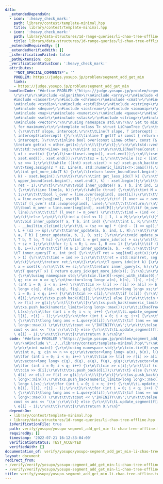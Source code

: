 ```yaml
---
data:
  _extendedDependsOn:
  - icon: ':heavy_check_mark:'
    path: library/contest/template-minimal.hpp
    title: library/contest/template-minimal.hpp
  - icon: ':heavy_check_mark:'
    path: library/data-structures/1d-range-queries/li-chao-tree-offline.hpp
    title: library/data-structures/1d-range-queries/li-chao-tree-offline.hpp
  _extendedRequiredBy: []
  _extendedVerifiedWith: []
  _isVerificationFailed: false
  _pathExtension: cpp
  _verificationStatusIcon: ':heavy_check_mark:'
  attributes:
    '*NOT_SPECIAL_COMMENTS*': ''
    PROBLEM: https://judge.yosupo.jp/problem/segment_add_get_min
    links:
    - https://judge.yosupo.jp/problem/segment_add_get_min
  bundledCode: "#define PROBLEM \"https://judge.yosupo.jp/problem/segment_add_get_min\"\
    \r\n\r\n\r\n#include <algorithm>\r\n#include <array>\r\n#include <bitset>\r\n\
    #include <cassert>\r\n#include <chrono>\r\n#include <cmath>\r\n#include <complex>\r\
    \n#include <cstdio>\r\n#include <cstdlib>\r\n#include <cstring>\r\n#include <ctime>\r\
    \n#include <deque>\r\n#include <iostream>\r\n#include <iomanip>\r\n#include <list>\r\
    \n#include <map>\r\n#include <numeric>\r\n#include <queue>\r\n#include <random>\r\
    \n#include <set>\r\n#include <stack>\r\n#include <string>\r\n#include <unordered_map>\r\
    \n#include <vector>\r\n\r\nusing namespace std;\n\r\n// Set to minimums, negate\
    \ for maximums\r\n\r\ntemplate <class T> struct LiChaoTree {\r\n\tstruct Line\
    \ {\r\n\t\tT slope, intercept;\r\n\t\tLine(T slope, T intercept) : slope(slope),\
    \ intercept(intercept) {}\r\n\t\tinline T get(T x) const { return slope * x +\
    \ intercept; }\r\n\t\tinline bool over(const Line& other, const T& x) {\r\n\t\t\
    \treturn get(x) < other.get(x);\r\n\t\t}\r\n\t};\r\n\r\n\tstd::vector<T> xset;\r\
    \n\tstd::vector<Line> seg;\r\n\tint sz;\r\n\r\n\tLiChaoTree(const std::vector<T>&\
    \ x) : xset(x) {\r\n\t\tsort(xset.begin(), xset.end());\r\n\t\txset.erase(unique(xset.begin(),\
    \ xset.end()), xset.end());\r\n\t\tsz = 1;\r\n\t\twhile (sz < (int) xset.size())\
    \ sz <<= 1;\r\n\t\twhile ((int) xset.size() < sz) xset.push_back(xset.back());\r\
    \n\t\tseg.assign(2 * sz, Line(0, std::numeric_limits<T>::max()));\r\n\t}\r\n\r\
    \n\tint get_more_idx(T k) {\r\n\t\treturn lower_bound(xset.begin(), xset.end(),\
    \ k) - xset.begin();\r\n\t}\r\n\r\n\tint get_less_idx(T k) {\r\n\t\tint ret =\
    \ upper_bound(xset.begin(), xset.end(), k) - xset.begin();\r\n\t\treturn std::max(0,\
    \ ret - 1);\r\n\t}\r\n\r\n\tvoid inner_update(T a, T b, int ind, int L, int R)\
    \ {\r\n\t\tLine line(a, b);\r\n\t\twhile (true) {\r\n\t\t\tint M = (L + R) >>\
    \ 1;\r\n\t\t\tbool l_over = line.over(seg[ind], xset[L]);\r\n\t\t\tbool r_over\
    \ = line.over(seg[ind], xset[R - 1]);\r\n\t\t\tif (l_over == r_over) {\r\n\t\t\
    \t\tif (l_over) std::swap(seg[ind], line);\r\n\t\t\t\treturn;\r\n\t\t\t}\r\n\t\
    \t\tbool m_over = line.over(seg[ind], xset[M]);\r\n\t\t\tif (m_over) std::swap(seg[ind],\
    \ line);\r\n\t\t\tif (l_over != m_over) \r\n\t\t\t\tind = (ind << 1), R = M;\r\
    \n\t\t\telse \r\n\t\t\t\tind = (ind << 1) | 1, L = M;\r\n\r\n\t\t}\r\n\t}\r\n\r\
    \n\tvoid inner_update(T a, T b, int ind) {\r\n\t\tint L, R;\r\n\t\tint up = 31\
    \ - __builtin_clz(ind);\r\n\t\tL = (sz >> up) * (ind - (1 << up));\r\n\t\tR =\
    \ L + (sz >> up);\r\n\t\tinner_update(a, b, ind, L, R);\r\n\t}\r\n\r\n\tvoid update(T\
    \ a, T b) { inner_update(a, b, 1, 0, sz); }\r\n\r\n\tvoid update_segment(T a,\
    \ T b, T lo, T hi) {\r\n\t\tint L = get_more_idx(lo) + sz;\r\n\t\tint R = get_less_idx(hi)\
    \ + sz + 1;\r\n\t\tfor (; L < R; L >>= 1, R >>= 1) {\r\n\t\t\tif (L & 1) inner_update(a,\
    \ b, L++);\r\n\t\t\tif (R & 1) inner_update(a, b, --R);\r\n\t\t}\r\n\t}\r\n\r\n\
    \tT inner_query(T x, int ind) {\r\n\t\tT ret = seg[ind].get(x);\r\n\t\twhile (ind\
    \ > 1) {\r\n\t\t\tind = ind >> 1;\r\n\t\t\tret = std::min(ret, seg[ind].get(x));\r\
    \n\t\t}\r\n\t\treturn ret;\r\n\t}\r\n\r\n\tT query_idx(int k) {\r\n\t\tconst T\
    \ x = xset[k];\r\n\t\tk += sz;\r\n\t\treturn inner_query(x, k);\r\n\t}\r\n\t\r\
    \n\tT query(T x) { return query_idx(get_more_idx(x)); }\r\n};\n\r\nint main()\
    \ {\r\n\tusing namespace std;\r\n\tcin.tie(0)->sync_with_stdio(0);\r\n\tint n,\
    \ q; cin >> n >> q;\r\n\tvector<long long> a(n), b(n), l(n), r(n);\t\r\n\tfor\
    \ (int i = 0; i < n; i++) \r\n\t\tcin >> l[i] >> r[i] >> a[i] >> b[i];\r\n\tvector<long\
    \ long> c(q), d(q), e(q), f(q), g(q);\r\n\tvector<long long> xs;\r\n\tfor (int\
    \ i = 0; i < q; i++) {\r\n\t\tcin >> c[i];\r\n\t\tif (c[i]) {\r\n\t\t\tcin >>\
    \ d[i];\r\n\t\t\txs.push_back(d[i]);\r\n\t\t} else {\r\n\t\t\tcin >> d[i] >> e[i]\
    \ >> f[i] >> g[i];\r\n\t\t}\r\n\t}\r\n\txs.push_back(numeric_limits<long long>::min());\r\
    \n\txs.push_back(numeric_limits<long long>::max());\r\n\tLiChaoTree<long long>\
    \ L(xs);\r\n\tfor (int i = 0; i < n; i++) {\r\n\t\tL.update_segment(a[i], b[i],\
    \ l[i], r[i] - 1);\r\n\t}\r\n\tfor (int i = 0; i < q; i++) {\r\n\t\tif (c[i])\
    \ {\r\n\t\t\tlong long ans = L.query(d[i]);\r\n\t\t\tif (ans == numeric_limits<long\
    \ long>::max()) \r\n\t\t\t\tcout << \"INFINITY\\n\";\r\n\t\t\telse \r\n\t\t\t\t\
    cout << ans << '\\n';\r\n\t\t} else {\r\n\t\t\tL.update_segment(f[i], g[i], d[i],\
    \ e[i] - 1);\r\n\t\t}\r\n\t}\r\n\treturn 0;\r\n}\n"
  code: "#define PROBLEM \"https://judge.yosupo.jp/problem/segment_add_get_min\"\r\
    \n\r\n#include \"../../library/contest/template-minimal.hpp\"\r\n#include \"../../library/data-structures/1d-range-queries/li-chao-tree-offline.hpp\"\
    \r\n\r\nint main() {\r\n\tusing namespace std;\r\n\tcin.tie(0)->sync_with_stdio(0);\r\
    \n\tint n, q; cin >> n >> q;\r\n\tvector<long long> a(n), b(n), l(n), r(n);\t\r\
    \n\tfor (int i = 0; i < n; i++) \r\n\t\tcin >> l[i] >> r[i] >> a[i] >> b[i];\r\
    \n\tvector<long long> c(q), d(q), e(q), f(q), g(q);\r\n\tvector<long long> xs;\r\
    \n\tfor (int i = 0; i < q; i++) {\r\n\t\tcin >> c[i];\r\n\t\tif (c[i]) {\r\n\t\
    \t\tcin >> d[i];\r\n\t\t\txs.push_back(d[i]);\r\n\t\t} else {\r\n\t\t\tcin >>\
    \ d[i] >> e[i] >> f[i] >> g[i];\r\n\t\t}\r\n\t}\r\n\txs.push_back(numeric_limits<long\
    \ long>::min());\r\n\txs.push_back(numeric_limits<long long>::max());\r\n\tLiChaoTree<long\
    \ long> L(xs);\r\n\tfor (int i = 0; i < n; i++) {\r\n\t\tL.update_segment(a[i],\
    \ b[i], l[i], r[i] - 1);\r\n\t}\r\n\tfor (int i = 0; i < q; i++) {\r\n\t\tif (c[i])\
    \ {\r\n\t\t\tlong long ans = L.query(d[i]);\r\n\t\t\tif (ans == numeric_limits<long\
    \ long>::max()) \r\n\t\t\t\tcout << \"INFINITY\\n\";\r\n\t\t\telse \r\n\t\t\t\t\
    cout << ans << '\\n';\r\n\t\t} else {\r\n\t\t\tL.update_segment(f[i], g[i], d[i],\
    \ e[i] - 1);\r\n\t\t}\r\n\t}\r\n\treturn 0;\r\n}"
  dependsOn:
  - library/contest/template-minimal.hpp
  - library/data-structures/1d-range-queries/li-chao-tree-offline.hpp
  isVerificationFile: true
  path: verify/yosupo/yosupo-segment_add_get_min-li-chao-tree-offline.test.cpp
  requiredBy: []
  timestamp: '2022-07-21 16:12:33-04:00'
  verificationStatus: TEST_ACCEPTED
  verifiedWith: []
documentation_of: verify/yosupo/yosupo-segment_add_get_min-li-chao-tree-offline.test.cpp
layout: document
redirect_from:
- /verify/verify/yosupo/yosupo-segment_add_get_min-li-chao-tree-offline.test.cpp
- /verify/verify/yosupo/yosupo-segment_add_get_min-li-chao-tree-offline.test.cpp.html
title: verify/yosupo/yosupo-segment_add_get_min-li-chao-tree-offline.test.cpp
---
```

